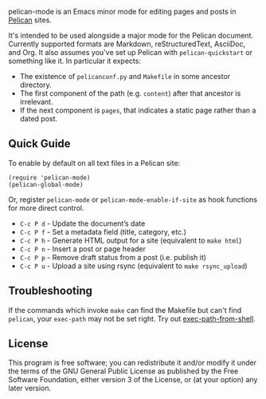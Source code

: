 pelican-mode is an Emacs minor mode for editing pages and posts in
[Pelican][] sites.

It's intended to be used alongside a major mode for the Pelican
document. Currently supported formats are Markdown, reStructuredText,
AsciiDoc, and Org. It also assumes you've set up Pelican with
`pelican-quickstart` or something like it. In particular it expects:

 * The existence of `pelicanconf.py` and `Makefile` in some ancestor
   directory.
 * The first component of the path (e.g. `content`) after that
   ancestor is irrelevant.
 * If the next component is `pages`, that indicates a static page
   rather than a dated post.


## Quick Guide

To enable by default on all text files in a Pelican site:

    (require 'pelican-mode)
    (pelican-global-mode)

Or, register `pelican-mode` or `pelican-mode-enable-if-site`
as hook functions for more direct control.

* `C-c P d` - Update the document’s date
* `C-c P f` - Set a metadata field (title, category, etc.)
* `C-c P h` - Generate HTML output for a site (equivalent to `make html`)
* `C-c P n` - Insert a post or page header
* `C-c P p` - Remove draft status from a post (i.e. publish it)
* `C-c P u` - Upload a site using rsync (equivalent to `make rsync_upload`)


## Troubleshooting

If the commands which invoke `make` can find the Makefile but can't
find `pelican`, your `exec-path` may not be set right. Try out
[exec-path-from-shell][].


## License

This program is free software; you can redistribute it and/or modify
it under the terms of the GNU General Public License as published by
the Free Software Foundation, either version 3 of the License, or (at
your option) any later version.

 [Pelican]: http://getpelican.com/
 [markdown-mode]: http://jblevins.org/projects/markdown-mode/
 [rst-mode]: http://docutils.sourceforge.net/docs/user/emacs.html
 [exec-path-from-shell]: https://github.com/purcell/exec-path-from-shell
